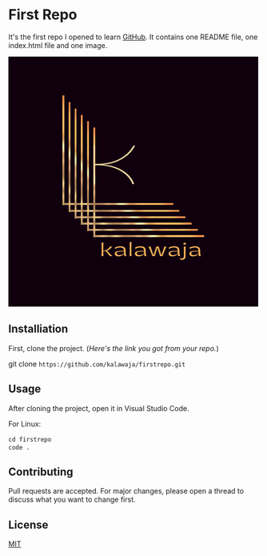 # First Repo

It's the first repo I opened to learn [GitHub](https://www.github.com).
It contains one README file, one index.html file and one image.

![projectimage](kalawajaLogo.png)


## Installiation

First, clone the project. 
(*Here's the link you got from your repo.*)

git clone `https://github.com/kalawaja/firstrepo.git`

## Usage 

After cloning the project, open it in Visual Studio Code.

For Linux:
```
cd firstrepo 
code .
```
## Contributing

Pull requests are accepted. For major changes, please open a thread to discuss what you want to change first.

## License

[MIT](https://choosealicense.com/licenses/mit/)




